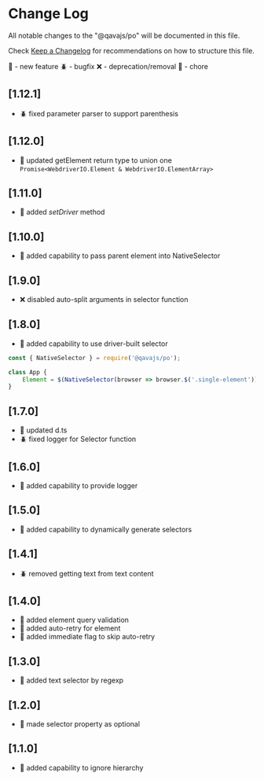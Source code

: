 # Change Log

All notable changes to the "@qavajs/po" will be documented in this file.

Check [Keep a Changelog](http://keepachangelog.com/) for recommendations on how to structure this file.

:rocket: - new feature
:beetle: - bugfix
:x: - deprecation/removal
:pencil: - chore

## [1.12.1]
- :beetle: fixed parameter parser to support parenthesis

## [1.12.0]
- :rocket: updated getElement return type to union one `Promise<WebdriverIO.Element & WebdriverIO.ElementArray>`

## [1.11.0]
- :rocket: added _setDriver_ method

## [1.10.0]
- :rocket: added capability to pass parent element into NativeSelector

## [1.9.0]
- :x: disabled auto-split arguments in selector function

## [1.8.0]
- :rocket: added capability to use driver-built selector
```javascript
const { NativeSelector } = require('@qavajs/po');

class App {
    Element = $(NativeSelector(browser => browser.$('.single-element')));
}
```

## [1.7.0]
- :rocket: updated d.ts
- :beetle: fixed logger for Selector function

## [1.6.0]
- :rocket: added capability to provide logger

## [1.5.0]
- :rocket: added capability to dynamically generate selectors

## [1.4.1]
- :beetle: removed getting text from text content

## [1.4.0]
- :rocket: added element query validation
- :rocket: added auto-retry for element
- :rocket: added immediate flag to skip auto-retry

## [1.3.0]
- :rocket: added text selector by regexp

## [1.2.0]
- :rocket: made selector property as optional

## [1.1.0]
- :rocket: added capability to ignore hierarchy
